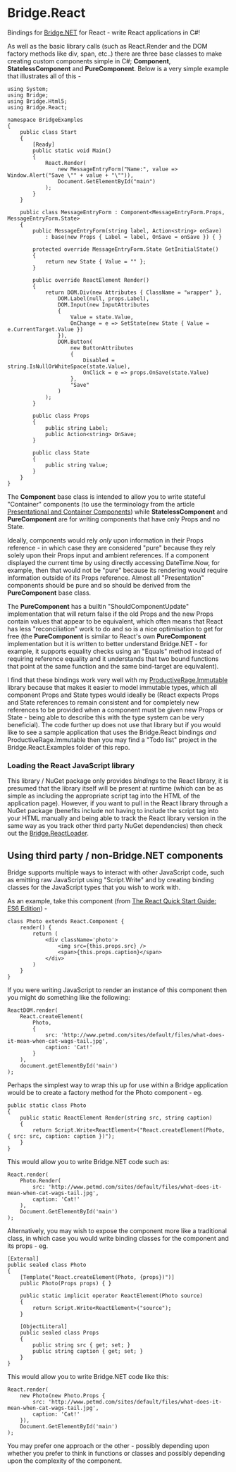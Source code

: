 # Bridge.React
Bindings for [Bridge.NET](http://bridge.net/) for React - write React applications in C#!

As well as the basic library calls (such as React.Render and the DOM factory methods like div, span, etc..) there are three base classes to make creating custom components simple in C#; **Component**, **StatelessComponent** and **PureComponent**. Below is a very simple example that illustrates all of this -

	using System;
	using Bridge;
	using Bridge.Html5;
	using Bridge.React;

	namespace BridgeExamples
	{
		public class Start
		{
			[Ready]
			public static void Main()
			{
				React.Render(
					new MessageEntryForm("Name:", value => Window.Alert("Save \"" + value + "\"")),
					Document.GetElementById("main")
				);
			}
		}

		public class MessageEntryForm : Component<MessageEntryForm.Props, MessageEntryForm.State>
		{
			public MessageEntryForm(string label, Action<string> onSave)
				: base(new Props { Label = label, OnSave = onSave }) { }

			protected override MessageEntryForm.State GetInitialState()
			{
				return new State { Value = "" };
			}

			public override ReactElement Render()
			{
				return DOM.Div(new Attributes { ClassName = "wrapper" },
					DOM.Label(null, props.Label),
					DOM.Input(new InputAttributes
					{
						Value = state.Value,
						OnChange = e => SetState(new State { Value = e.CurrentTarget.Value })
					}),
					DOM.Button(
						new ButtonAttributes
						{
							Disabled = string.IsNullOrWhiteSpace(state.Value),
							OnClick = e => props.OnSave(state.Value)
						},
						"Save"
					)
				);
			}

			public class Props
			{
				public string Label;
				public Action<string> OnSave;
			}

			public class State
			{
				public string Value;
			}
		}
	}

The **Component** base class is intended to allow you to write stateful "Container" components (to use the terminology from the article [Presentational and Container Components](https://medium.com/@dan_abramov/smart-and-dumb-components-7ca2f9a7c7d0)) while **StatelessComponent** and **PureComponent** are for writing components that have only Props and no State.

Ideally, components would rely *only* upon information in their Props reference - in which case they are considered "pure" because they rely solely upon their Props input and ambient references. If a component displayed the current time by using directly accessing DateTime.Now, for example, then that would not be "pure" because its rendering would require information outside of its Props reference. Almost all "Presentation" components should be pure and so should be derived from the **PureComponent** base class.

The **PureComponent** has a builtin "ShouldComponentUpdate" implementation that will return false if the old Props and the new Props contain values that appear to be equivalent, which often means that React has less "reconciliation" work to do and so is a nice optimisation to get for free (the **PureComponent** is similar to React's own **PureComponent** implementation but it is written to better understand Bridge.NET - for example, it supports equality checks using an "Equals" method instead of requiring reference equality and it understands that two bound functions that point at the same function and the same bind-target are equivalent).

I find that these bindings work very well with my [ProductiveRage.Immutable](https://github.com/ProductiveRage/Bridge.Immutable) library because that makes it easier to model immutable types, which all component Props and State types would ideally be (React expects Props and State references to remain consistent and for completely new references to be provided when a component must be given new Props or State - being able to describe this with the type system can be very beneficial). The code further up does not use that library but if you would like to see a sample application that uses the Bridge.React bindings *and* ProductiveRage.Immutable then you may find a "Todo list" project in the Bridge.React.Examples folder of this repo.

### Loading the React JavaScript library

This library / NuGet package only provides *bindings* to the React library, it is presumed that the library itself will be present at runtime (which can be as simple as including the appropriate script tag into the HTML of the application page). However, if you want to pull in the React library through a NuGet package (benefits include not having to include the script tag into your HTML manually and being able to track the React library version in the same way as you track other third party NuGet dependencies) then check out the [Bridge.ReactLoader](https://github.com/ProductiveRage/Bridge.ReactLoader).

## Using third party / non-Bridge.NET components

Bridge supports multiple ways to interact with other JavaScript code, such as emitting raw JavaScript using "Script.Write" and by creating binding classes for the JavaScript types that you wish to work with.

As an example, take this component (from [The React Quick Start Guide: ES6 Edition](https://forums.bridge.net/forum/community/help/3959-bride-react-fails-on-master-branch)) -

	class Photo extends React.Component {
		render() {
			return (
				<div className='photo'>
					<img src={this.props.src} />
					<span>{this.props.caption}</span>
				</div>
			)
		}
	}

If you were writing JavaScript to render an instance of this component then you might do something like the following:

	ReactDOM.render(
  		React.createElement(
			Photo,
			{
				src: 'http://www.petmd.com/sites/default/files/what-does-it-mean-when-cat-wags-tail.jpg',
				caption: 'Cat!'
			}
		),
	  	document.getElementById('main')
	);

Perhaps the simplest way to wrap this up for use within a Bridge application would be to create a factory method for the Photo component - eg.

	public static class Photo
	{
		public static ReactElement Render(string src, string caption)
		{
			return Script.Write<ReactElement>("React.createElement(Photo, { src: src, caption: caption })");
		}
	}
	
This would allow you to write Bridge.NET code such as:

	React.render(
		Photo.Render(
			src: 'http://www.petmd.com/sites/default/files/what-does-it-mean-when-cat-wags-tail.jpg',
			caption: 'Cat!'
		),
	  	Document.GetElementById('main')
	);

Alternatively, you may wish to expose the component more like a traditional class, in which case you would write binding classes for the component and its props - eg.

	[External]
	public sealed class Photo
	{
		[Template("React.createElement(Photo, {props})")]
		public Photo(Props props) { }

		public static implicit operator ReactElement(Photo source)
		{
			return Script.Write<ReactElement>("source");
		}

		[ObjectLiteral]
		public sealed class Props
		{
			public string src { get; set; }
			public string caption { get; set; }
		}
	}

This would allow you to write Bridge.NET code like this:

	React.render(
		new Photo(new Photo.Props {
			src: 'http://www.petmd.com/sites/default/files/what-does-it-mean-when-cat-wags-tail.jpg',
			caption: 'Cat!'
		}),
	  	Document.GetElementById('main')
	);

You may prefer one approach or the other - possibly depending upon whether you prefer to think in functions or classes and possibly depending upon the complexity of the component.
